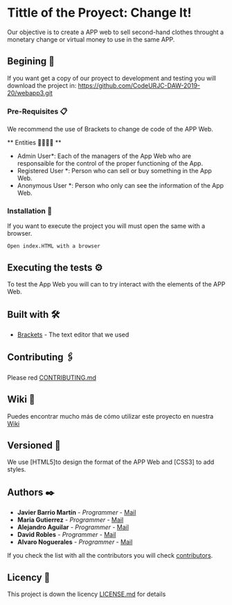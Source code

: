 # Tittle of the Proyect: Change It!

Our objective is to create a APP web to sell second-hand clothes throught a monetary change or virtual money to use in the same APP.

## Begining 🚀

If you want get a copy of our proyect to development and testing you will download the project in: https://github.com/CodeURJC-DAW-2019-20/webapp3.git



### Pre-Requisites 📋

We recommend the use of Brackets to change de code of the APP Web.

** Entities 👨‍💼👩‍💼 **

* Admin User*: Each of the managers of the App Web who are responsaible for the control of the proper functioning of the App.
* Registered User *: Person who can sell or buy something in the App Web.
* Anonymous User *: Person who only can see the information of the App Web.

### Installation 🔧

If you want to execute the project you will must open the same with a browser.

```
Open index.HTML with a browser
```


## Executing the tests ⚙️

To test the App Web you will can to try interact with the elements of the APP Web. 


## Built with 🛠️


* [Brackets](http://brackets.io/) - The text editor that we used

## Contributing 🖇️

Please red [CONTRIBUTING.md](https://gist.github.com/villanuevand/xxxxxx) 

## Wiki 📖

Puedes encontrar mucho más de cómo utilizar este proyecto en nuestra [Wiki](https://github.com/tu/proyecto/wiki)

## Versioned 📌

We use [HTML5]to design the format of the APP Web and [CSS3] to add styles. 

## Authors ✒️


* **Javier Barrio Martín** - *Programmer* - [Mail](j.barrio.2016@alumnos.urjc.es)
* **Maria Gutierrez** - *Programmer* - [Mail](m.gutierrezt.2016@alumnos.urjc.es)
* **Alejandro Aguilar** - *Programmer* - [Mail]()
* **David Robles** - *Programmer* - [Mail]()
* **Alvaro Noguerales** - *Programmer* - [Mail]()

If you check the list with all the contributors you will check [contributors](https://github.com/CodeURJC-DAW-2019-20/webapp3/graphs/contributors).

## Licency 📄

This project is down the licency [LICENSE.md](LICENSE.md) for details

